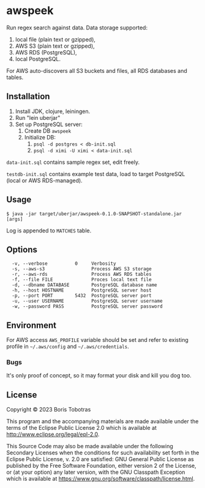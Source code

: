 # awspeek

Run regex search against data. Data storage supported:
  1. local file (plain text or gzipped),
  2. AWS S3 (plain text or gzipped),
  3. AWS RDS (PostgreSQL),
  4. local PostgreSQL.

For AWS auto-discovers all S3 buckets and files, all RDS databases and tables.

## Installation

1. Install JDK, clojure, leiningen.
2. Run "lein uberjar"
3. Set up PostgreSQL server:
    1. Create DB `awspeek`
    2. Initialize DB:
        1. `psql -d postgres < db-init.sql`
        2. `psql -d ximi -U ximi < data-init.sql`

`data-init.sql` contains sample regex set, edit freely.

`testdb-init.sql` contains example test data, load to target PostgreSQL (local or AWS RDS-managed).

## Usage

    $ java -jar target/uberjar/awspeek-0.1.0-SNAPSHOT-standalone.jar [args]

Log is appended to `MATCHES` table.

## Options

      -v, --verbose          0     Verbosity
      -s, --aws-s3                 Process AWS S3 storage
      -r, --aws-rds                Process AWS RDS tables
      -f, --file FILE              Proces local text file
      -d, --dbname DATABASE        PostgreSQL database name
      -h, --host HOSTNAME          PostgreSQL server host
      -p, --port PORT        5432  PostgreSQL server port
      -u, --user USERNAME          PostgreSQL server username
      -w, --password PASS          PostgreSQL server password

## Environment

For AWS access `AWS_PROFILE` variable should be set and refer to existing profile
in `~/.aws/config` and `~/.aws/credentials`. 

### Bugs

It's only proof of concept, so it may format your disk and kill you dog too.

## License

Copyright © 2023 Boris Tobotras

This program and the accompanying materials are made available under the
terms of the Eclipse Public License 2.0 which is available at
http://www.eclipse.org/legal/epl-2.0.

This Source Code may also be made available under the following Secondary
Licenses when the conditions for such availability set forth in the Eclipse
Public License, v. 2.0 are satisfied: GNU General Public License as published by
the Free Software Foundation, either version 2 of the License, or (at your
option) any later version, with the GNU Classpath Exception which is available
at https://www.gnu.org/software/classpath/license.html.
